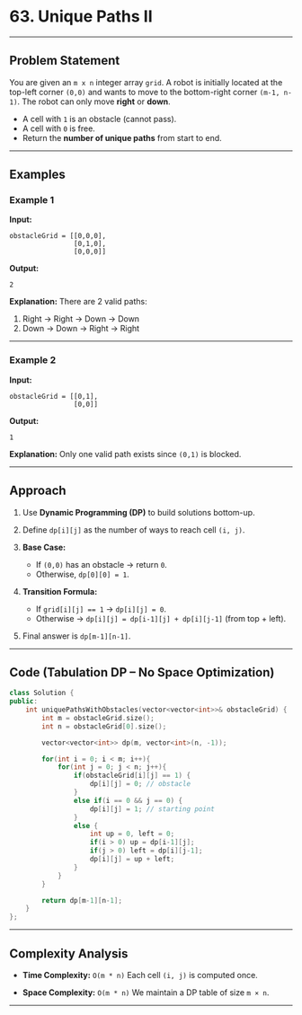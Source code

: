 
# **63. Unique Paths II**

---

## **Problem Statement**

You are given an `m x n` integer array `grid`. A robot is initially located at the top-left corner `(0,0)` and wants to move to the bottom-right corner `(m-1, n-1)`.
The robot can only move **right** or **down**.

* A cell with `1` is an obstacle (cannot pass).
* A cell with `0` is free.
* Return the **number of unique paths** from start to end.

---

## **Examples**

### Example 1

**Input:**

```
obstacleGrid = [[0,0,0],
                [0,1,0],
                [0,0,0]]
```

**Output:**

```
2
```

**Explanation:**
There are 2 valid paths:

1. Right → Right → Down → Down
2. Down → Down → Right → Right

---

### Example 2

**Input:**

```
obstacleGrid = [[0,1],
                [0,0]]
```

**Output:**

```
1
```

**Explanation:**
Only one valid path exists since `(0,1)` is blocked.

---

## **Approach**

1. Use **Dynamic Programming (DP)** to build solutions bottom-up.
2. Define `dp[i][j]` as the number of ways to reach cell `(i, j)`.
3. **Base Case:**

   * If `(0,0)` has an obstacle → return `0`.
   * Otherwise, `dp[0][0] = 1`.
4. **Transition Formula:**

   * If `grid[i][j] == 1` → `dp[i][j] = 0`.
   * Otherwise → `dp[i][j] = dp[i-1][j] + dp[i][j-1]` (from top + left).
5. Final answer is `dp[m-1][n-1]`.

---

## **Code (Tabulation DP – No Space Optimization)**

```cpp
class Solution {
public:
    int uniquePathsWithObstacles(vector<vector<int>>& obstacleGrid) {
        int m = obstacleGrid.size();
        int n = obstacleGrid[0].size();

        vector<vector<int>> dp(m, vector<int>(n, -1));

        for(int i = 0; i < m; i++){
            for(int j = 0; j < n; j++){
                if(obstacleGrid[i][j] == 1) {
                    dp[i][j] = 0; // obstacle
                }
                else if(i == 0 && j == 0) {
                    dp[i][j] = 1; // starting point
                }
                else {
                    int up = 0, left = 0;
                    if(i > 0) up = dp[i-1][j];
                    if(j > 0) left = dp[i][j-1];
                    dp[i][j] = up + left;
                }
            }
        }

        return dp[m-1][n-1];
    }
};
```

---

## **Complexity Analysis**

* **Time Complexity:** `O(m * n)`
  Each cell `(i, j)` is computed once.

* **Space Complexity:** `O(m * n)`
  We maintain a DP table of size `m × n`.

---
